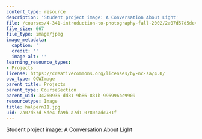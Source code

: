 ```yaml
---
content_type: resource
description: 'Student project image: A Conversation About Light'
file: /courses/4-341-introduction-to-photography-fall-2002/2a07d57d5de4fa9ba7d10780cadc781f_halpern11.jpg
file_size: 667
file_type: image/jpeg
image_metadata:
  caption: ''
  credit: ''
  image-alt: ''
learning_resource_types:
- Projects
license: https://creativecommons.org/licenses/by-nc-sa/4.0/
ocw_type: OCWImage
parent_title: Projects
parent_type: CourseSection
parent_uid: 34260936-dd81-9b86-831b-996996bc9909
resourcetype: Image
title: halpern11.jpg
uid: 2a07d57d-5de4-fa9b-a7d1-0780cadc781f
---
```

Student project image: A Conversation About Light